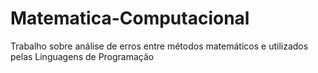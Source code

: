 # Matematica-Computacional
Trabalho sobre análise de erros entre métodos matemáticos e utilizados pelas Linguagens de Programação
